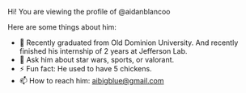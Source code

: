 Hi! You are viewing the profile of @aidanblancoo

Here are some things about him:

- 🌱 Recently graduated from Old Dominion University. And recently finished his internship of 2 years at Jefferson Lab.
- 💬 Ask him about star wars, sports, or valorant.
- ⚡ Fun fact: He used to have 5 chickens.
- 📫 How to reach him: aibigblue@gmail.com


